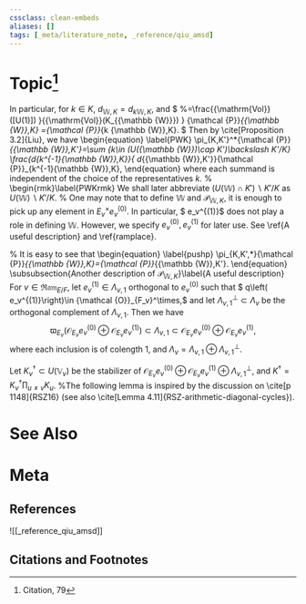 ```yaml
---
cssclass: clean-embeds
aliases: []
tags: [_meta/literature_note, _reference/qiu_amsd]
---
```

# Topic[^1]


In particular, for $k\in K$,  $d_{{\mathbb {W}},K} =d_{k {\mathbb {W}},K},$ and $ %=\frac{{\mathrm{Vol}} ([U(1)]) }{{\mathrm{Vol}}(K_{{\mathbb {W}}}) }
{\mathcal {P}}_{{\mathbb {W}},K} ={\mathcal {P}}_{k {\mathbb {W}},K}. $ 
Then by \cite[Proposition 3.2]{Liu}, we have 
\begin{equation} 
\label{PWK} 
\pi_{K,K'}^*{\mathcal {P}}_{{\mathbb {W}},K'}=\sum _{k\in (U({\mathbb {W}})\cap K')\backslash K'/K} \frac{d_{k^{-1}{\mathbb {W}},K}}{ d_{{\mathbb {W}},K'}}{\mathcal {P}}_{k^{-1}{\mathbb {W}},K},
 \end{equation}
where each summand is  independent of the choice of   the representatives $k$.
 %  \begin{rmk}\label{PWKrmk}
   We shall later abbreviate $(U({\mathbb {W}})\cap K')\backslash K'/K$ as $U({\mathbb {W}})\backslash K'/K$.       %  One may note that to define ${\mathbb {W}}$ and ${\mathcal {P}}_{{\mathbb {W}},K}$, it is enough to pick up any  element in $E_v^\times e_{v}^{(0)}$.  In particular,  $ e_v^{(1)}$ does not play a role in defining ${\mathbb {W}}$.      However, we specify $e_{v}^{(0)},e_{v}^{(1)}$ for   later use. See  \ref{A useful description} and  \ref{ramplace}.

% It is easy to see that   \begin{equation}   \label{pushp}    \pi_{K,K',*}{\mathcal {P}}_{{\mathbb {W}},K}={\mathcal {P}}_{{\mathbb {W}},K'}.    \end{equation}
\subsubsection{Another description of ${\mathcal {P}}_{{\mathbb {W}},K}$}\label{A useful description}
For $v\in {\mathfrak{Ram}}_{E/F}$, let $e_v^{(1)}\in \Lambda_{v,1}$ orthogonal to $e_v^{(0)}$ such that $ q\left( e_v^{(1)}\right)\in {\mathcal {O}}_{F_v}^\times,$
and let $\Lambda_{v,1}^\perp\subset \Lambda_v$ be the orthogonal complement of $\Lambda_{v,1}$. Then
we have  $$\varpi_{E_v}\left( {\mathcal {O}}_{E_v}e_v^{(0)}\oplus {\mathcal {O}}_{E_v}e_v^{(1)}\right) \subset \Lambda_{v,1}\subset {\mathcal {O}}_{E_v}e_v^{(0)}\oplus {\mathcal {O}}_{E_v}e_v^{(1)},$$
where each inclusion is of colength 1, and 
$\Lambda_v=\Lambda_{v,1}\oplus \Lambda_{v,1}^\perp.$




Let $K_v^\dag\subset U({\mathbb {V}}_{v})$ be the    stabilizer of ${\mathcal {O}}_{E_v}e_v^{(0)}\oplus {\mathcal {O}}_{E_v}e_v^{(1)}\oplus \Lambda_{v,1}^\perp$, and $K^\dag=K_v^\dag\prod_{u\neq v}K_u$. 
%The following lemma is inspired by the discussion  on \cite[p 1148]{RSZ16} (see also \cite[Lemma 4.11]{RSZ-arithmetic-diagonal-cycles}).


# See Also

# Meta
## References
![[_reference_qiu_amsd]]


## Citations and Footnotes
[^1]: Citation, 79